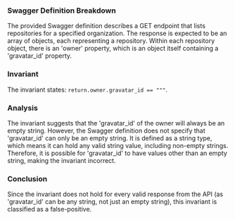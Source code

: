 ### Swagger Definition Breakdown
The provided Swagger definition describes a GET endpoint that lists repositories for a specified organization. The response is expected to be an array of objects, each representing a repository. Within each repository object, there is an 'owner' property, which is an object itself containing a 'gravatar_id' property.

### Invariant
The invariant states: `return.owner.gravatar_id == """`.

### Analysis
The invariant suggests that the 'gravatar_id' of the owner will always be an empty string. However, the Swagger definition does not specify that 'gravatar_id' can only be an empty string. It is defined as a string type, which means it can hold any valid string value, including non-empty strings. Therefore, it is possible for 'gravatar_id' to have values other than an empty string, making the invariant incorrect.

### Conclusion
Since the invariant does not hold for every valid response from the API (as 'gravatar_id' can be any string, not just an empty string), this invariant is classified as a false-positive.
